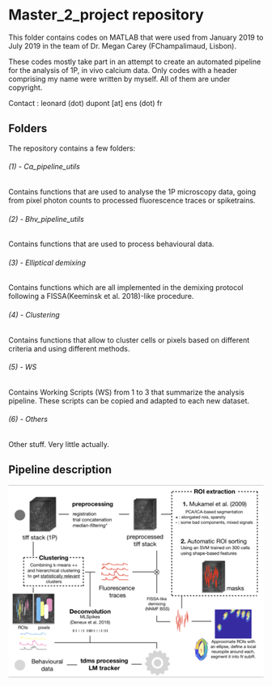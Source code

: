 # Master_2_project repository

This folder contains codes on MATLAB that were used from January 2019 to July 2019
in the team of Dr. Megan Carey (FChampalimaud, Lisbon). 

These codes mostly take part in an attempt to create an automated pipeline for the analysis of 1P, in vivo calcium data.
Only codes with a header comprising my name were written by myself. All of them are under copyright. 

Contact : leonard (dot) dupont [at] ens (dot) fr


## Folders

The repository contains a few folders: 

###### (1) - Ca_pipeline_utils 
Contains functions that are used to analyse the 1P microscopy data, going from pixel photon counts to processed fluorescence traces or spiketrains. 
###### (2) - Bhv_pipeline_utils
Contains functions that are used to process behavioural data.
###### (3) - Elliptical demixing
Contains functions which are all implemented in the demixing protocol following a FISSA(Keeminsk et al. 2018)-like procedure. 
###### (4) - Clustering
Contains functions that allow to cluster cells or pixels based on different criteria and using different methods.
###### (5) - WS 
Contains Working Scripts (WS) from 1 to 3 that summarize the analysis pipeline. These scripts can be copied and adapted to each new dataset. 
###### (6) - Others
Other stuff. Very little actually. 


## Pipeline description

![image](https://github.com/LeonardDupont/Master_2_project/blob/master/Pipeline.png)
      
